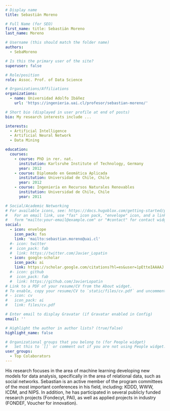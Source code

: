 ```yaml
---
# Display name
title: Sebastián Moreno

# Full Name (for SEO)
first_name: title: Sebastián Moreno
last_name: Moreno

# Username (this should match the folder name)
authors:
  - SebaMoreno

# Is this the primary user of the site?
superuser: false

# Role/position
role: Assoc. Prof. of Data Science

# Organizations/Affiliations
organizations:
  - name: Universidad Adolfo Ibáñez
    url: 'https://ingenieria.uai.cl/profesor/sebastian-moreno/'

# Short bio (displayed in user profile at end of posts)
bio: My research interests include ...

interests:
  - Artificial Intelligence
  - Artificial Neural Network
  - Data Mining

education:
  courses:
    - course: PhD in rer. nat.
      institution: Karlsruhe Institute of Technology, Germany
      year: 2012
    - course: Diplomado en Geomática Aplicada
      institution: Universidad de Chile, Chile
      year: 2012
    - course: Ingeniería en Recursos Naturales Renovables
      institution: Universidad de Chile, Chile
      year: 2011

# Social/Academic Networking
# For available icons, see: https://docs.hugoblox.com/getting-started/page-builder/#icons
#   For an email link, use "fas" icon pack, "envelope" icon, and a link in the
#   form "mailto:your-email@example.com" or "#contact" for contact widget.
social:
  - icon: envelope
    icon_pack: fas
    link: 'mailto:sebastian.moreno@uai.cl'
  #- icon: twitter
  #  icon_pack: fab
  #  link: https://twitter.com/Javier_Lopatin
  - icon: google-scholar
    icon_pack: ai
    link: https://scholar.google.com/citations?hl=es&user=1pEtteIAAAAJ
  #- icon: github
  #  icon_pack: fab
  #  link: https://github.com/JavierLopatin
# Link to a PDF of your resume/CV from the About widget.
# To enable, copy your resume/CV to `static/files/cv.pdf` and uncomment the lines below.
# - icon: cv
#   icon_pack: ai
#   link: files/cv.pdf

# Enter email to display Gravatar (if Gravatar enabled in Config)
email: ''

# Highlight the author in author lists? (true/false)
highlight_name: false

# Organizational groups that you belong to (for People widget)
#   Set this to `[]` or comment out if you are not using People widget.
user_groups:
  - Top Colaborators
---
```


His research focuses in the area of machine learning developing new models for data analysis, specifically in the area of relational data, such as social networks. Sebastian is an active member of the program committees of the most important conferences in his field, including: KDDD, WWW, ICDM, and NIPS. In addition, he has participated in several publicly funded research projects (Fondecyt, PAI), as well as applied projects in industry (FONDEF, Voucher for innovation).
